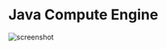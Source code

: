 # Java Compute Engine



![](https://github.com/ColeChronowski/GCP-RNG/Images/Screenshot%20(19).png "screenshot")